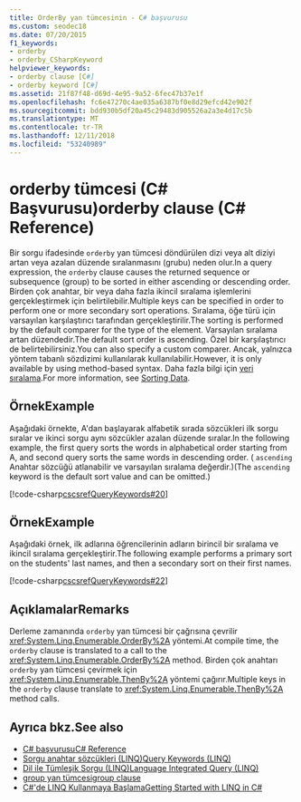 ```yaml
---
title: OrderBy yan tümcesinin - C# başvurusu
ms.custom: seodec18
ms.date: 07/20/2015
f1_keywords:
- orderby
- orderby_CSharpKeyword
helpviewer_keywords:
- orderby clause [C#]
- orderby keyword [C#]
ms.assetid: 21f87f48-d69d-4e95-9a52-6fec47b37e1f
ms.openlocfilehash: fc6e47270c4ae035a6387bf0e8d29efcd42e902f
ms.sourcegitcommit: bdd930b5df20a45c29483d905526a2a3e4d17c5b
ms.translationtype: MT
ms.contentlocale: tr-TR
ms.lasthandoff: 12/11/2018
ms.locfileid: "53240989"
---
```

# <a name="orderby-clause-c-reference"></a><span data-ttu-id="cca9f-102">orderby tümcesi (C# Başvurusu)</span><span class="sxs-lookup"><span data-stu-id="cca9f-102">orderby clause (C# Reference)</span></span>

<span data-ttu-id="cca9f-103">Bir sorgu ifadesinde `orderby` yan tümcesi döndürülen dizi veya alt diziyi artan veya azalan düzende sıralanmasını (grubu) neden olur.</span><span class="sxs-lookup"><span data-stu-id="cca9f-103">In a query expression, the `orderby` clause causes the returned sequence or subsequence (group) to be sorted in either ascending or descending order.</span></span> <span data-ttu-id="cca9f-104">Birden çok anahtar, bir veya daha fazla ikincil sıralama işlemlerini gerçekleştirmek için belirtilebilir.</span><span class="sxs-lookup"><span data-stu-id="cca9f-104">Multiple keys can be specified in order to perform one or more secondary sort operations.</span></span> <span data-ttu-id="cca9f-105">Sıralama, öğe türü için varsayılan karşılaştırıcı tarafından gerçekleştirilir.</span><span class="sxs-lookup"><span data-stu-id="cca9f-105">The sorting is performed by the default comparer for the type of the element.</span></span> <span data-ttu-id="cca9f-106">Varsayılan sıralama artan düzendedir.</span><span class="sxs-lookup"><span data-stu-id="cca9f-106">The default sort order is ascending.</span></span> <span data-ttu-id="cca9f-107">Özel bir karşılaştırıcı de belirtebilirsiniz.</span><span class="sxs-lookup"><span data-stu-id="cca9f-107">You can also specify a custom comparer.</span></span> <span data-ttu-id="cca9f-108">Ancak, yalnızca yöntem tabanlı sözdizimi kullanılarak kullanılabilir.</span><span class="sxs-lookup"><span data-stu-id="cca9f-108">However, it is only available by using method-based syntax.</span></span> <span data-ttu-id="cca9f-109">Daha fazla bilgi için [veri sıralama](../../programming-guide/concepts/linq/sorting-data.md).</span><span class="sxs-lookup"><span data-stu-id="cca9f-109">For more information, see [Sorting Data](../../programming-guide/concepts/linq/sorting-data.md).</span></span>

## <a name="example"></a><span data-ttu-id="cca9f-110">Örnek</span><span class="sxs-lookup"><span data-stu-id="cca9f-110">Example</span></span>

<span data-ttu-id="cca9f-111">Aşağıdaki örnekte, A'dan başlayarak alfabetik sırada sözcükleri ilk sorgu sıralar ve ikinci sorgu aynı sözcükler azalan düzende sıralar.</span><span class="sxs-lookup"><span data-stu-id="cca9f-111">In the following example, the first query sorts the words in alphabetical order starting from A, and second query sorts the same words in descending order.</span></span> <span data-ttu-id="cca9f-112">( `ascending` Anahtar sözcüğü atlanabilir ve varsayılan sıralama değerdir.)</span><span class="sxs-lookup"><span data-stu-id="cca9f-112">(The `ascending` keyword is the default sort value and can be omitted.)</span></span>

[!code-csharp[cscsrefQueryKeywords#20](~/samples/snippets/csharp/VS_Snippets_VBCSharp/CsCsrefQueryKeywords/CS/Orderby.cs#20)]

## <a name="example"></a><span data-ttu-id="cca9f-113">Örnek</span><span class="sxs-lookup"><span data-stu-id="cca9f-113">Example</span></span>

<span data-ttu-id="cca9f-114">Aşağıdaki örnek, ilk adlarına öğrencilerinin adların birincil bir sıralama ve ikincil sıralama gerçekleştirir.</span><span class="sxs-lookup"><span data-stu-id="cca9f-114">The following example performs a primary sort on the students' last names, and then a secondary sort on their first names.</span></span>

[!code-csharp[cscsrefQueryKeywords#22](~/samples/snippets/csharp/VS_Snippets_VBCSharp/CsCsrefQueryKeywords/CS/Orderby.cs#22)]

## <a name="remarks"></a><span data-ttu-id="cca9f-115">Açıklamalar</span><span class="sxs-lookup"><span data-stu-id="cca9f-115">Remarks</span></span>

<span data-ttu-id="cca9f-116">Derleme zamanında `orderby` yan tümcesi bir çağrısına çevrilir <xref:System.Linq.Enumerable.OrderBy%2A> yöntemi.</span><span class="sxs-lookup"><span data-stu-id="cca9f-116">At compile time, the `orderby` clause is translated to a call to the <xref:System.Linq.Enumerable.OrderBy%2A> method.</span></span> <span data-ttu-id="cca9f-117">Birden çok anahtarı `orderby` yan tümcesi çevirmek için <xref:System.Linq.Enumerable.ThenBy%2A> yöntemi çağırır.</span><span class="sxs-lookup"><span data-stu-id="cca9f-117">Multiple keys in the `orderby` clause translate to <xref:System.Linq.Enumerable.ThenBy%2A> method calls.</span></span>

## <a name="see-also"></a><span data-ttu-id="cca9f-118">Ayrıca bkz.</span><span class="sxs-lookup"><span data-stu-id="cca9f-118">See also</span></span>

- [<span data-ttu-id="cca9f-119">C# başvurusu</span><span class="sxs-lookup"><span data-stu-id="cca9f-119">C# Reference</span></span>](../index.md)
- [<span data-ttu-id="cca9f-120">Sorgu anahtar sözcükleri (LINQ)</span><span class="sxs-lookup"><span data-stu-id="cca9f-120">Query Keywords (LINQ)</span></span>](query-keywords.md)
- [<span data-ttu-id="cca9f-121">Dil ile Tümleşik Sorgu (LINQ)</span><span class="sxs-lookup"><span data-stu-id="cca9f-121">Language Integrated Query (LINQ)</span></span>](../../linq/index.md)
- [<span data-ttu-id="cca9f-122">group yan tümcesi</span><span class="sxs-lookup"><span data-stu-id="cca9f-122">group clause</span></span>](group-clause.md)
- [<span data-ttu-id="cca9f-123">C#'de LINQ Kullanmaya Başlama</span><span class="sxs-lookup"><span data-stu-id="cca9f-123">Getting Started with LINQ in C#</span></span>](../../programming-guide/concepts/linq/getting-started-with-linq.md)